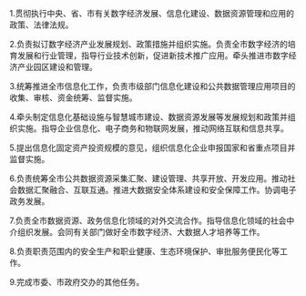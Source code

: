 1.贯彻执行中央、省、市有关数字经济发展、信息化建设、数据资源管理和应用的政策、法律法规。

2.负责拟订数字经济产业发展规划、政策措施并组织实施。负责全市数字经济的培育发展和行业管理，指导行业技术创新，促进新技术推广应用。牵头推进市数字经济产业园区建设和管理。

3.统筹推进全市信息化工作，负责市级部门信息化建设和公共数据管理应用项目的收集、审核、资金统筹、监督实施。

4.牵头制定信息化基础设施与智慧城市建设、数据资源发展等发展规划和政策并组织实施。指导企业信息化、电子商务和物联网发展，推动网络互联和信息共享。

5.提出信息化固定资产投资规模的意见，组织信息化企业申报国家和省重点项目并监督实施。

6.负责统筹全市公共数据资源采集汇聚、建设管理、共享开放、开发应用。推动社会数据汇聚融合、互联互通。推进大数据安全体系建设和安全保障工作。协调电子政务发展。

7.负责全市数据资源、政务信息化领域的对外交流合作。指导信息化领域的社会中介组织发展。会同有关部门做好全市数字经济、大数据人才培养等工作。

8.负责职责范围内的安全生产和职业健康、生态环境保护、审批服务便民化等工作。

9.完成市委、市政府交办的其他任务。